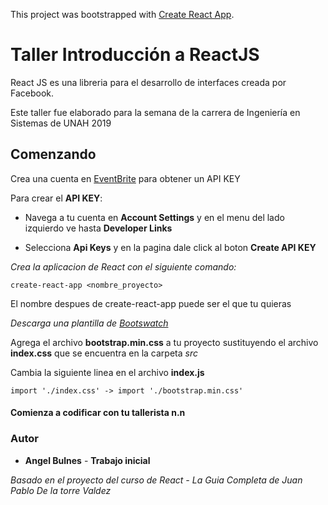 This project was bootstrapped with [Create React App](https://github.com/facebook/create-react-app).

# Taller Introducción a ReactJS 

React JS es una libreria para el desarrollo de interfaces creada por Facebook. 


Este taller fue elaborado para la semana de la carrera de Ingeniería en Sistemas de UNAH 2019

## Comenzando 

Crea una cuenta en [EventBrite](https://www.eventbrite.com/) para obtener un API KEY

Para crear el **API KEY**: 

* Navega a tu cuenta en **Account Settings** y en el menu del lado izquierdo ve hasta **Developer Links** 

* Selecciona **Api Keys** y en la pagina dale click al boton **Create API KEY**



_Crea la aplicacion de React con el siguiente comando:_

```
create-react-app <nombre_proyecto> 
```
El nombre despues de create-react-app puede ser el que tu quieras


_Descarga una plantilla de [Bootswatch](https://bootswatch.com/)_

Agrega el archivo **bootstrap.min.css** a tu proyecto sustituyendo el archivo **index.css** que se encuentra en la carpeta _src_

Cambia la siguiente linea en el archivo **index.js** 

```
import './index.css' -> import './bootstrap.min.css'
```



#### Comienza a codificar con tu tallerista n.n


### Autor

* **Angel Bulnes** - **Trabajo inicial**

_Basado en el proyecto del curso de React - La Guia Completa de Juan Pablo De la torre Valdez_


